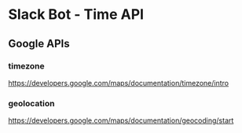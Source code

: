 # Slack Bot - Time API

## Google APIs
### timezone
https://developers.google.com/maps/documentation/timezone/intro

### geolocation
https://developers.google.com/maps/documentation/geocoding/start